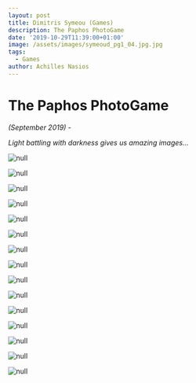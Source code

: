 ```yaml
---
layout: post
title: Dimitris Symeou (Games)
description: The Paphos PhotoGame
date: '2019-10-29T11:39:00+01:00'
image: /assets/images/symeoud_pg1_04.jpg.jpg
tags:
  - Games
author: Achilles Nasios
---
```

# The Paphos PhotoGame

_(September 2019) -_

_Light battling with darkness gives us amazing images..._

![null](/assets/images/symeoud_pg1_01.jpg.jpg)

![null](/assets/images/symeoud_pg1_03.jpg.jpg)

![null](/assets/images/symeoud_pg1_04.jpg.jpg)

![null](/assets/images/symeoud_pg1_05.jpg.jpg)

![null](/assets/images/symeoud_pg1_06.jpg.jpg)

![null](/assets/images/symeoud_pg1_07.jpg.jpg)

![null](/assets/images/symeoud_pg1_08.jpg.jpg)

![null](/assets/images/symeoud_pg1_09.jpg.jpg)

![null](/assets/images/symeoud_pg1_010.jpg.jpg)

![null](/assets/images/symeoud_pg1_011.jpg.jpg)

![null](/assets/images/symeoud_pg1_012.jpg.jpg)

![null](/assets/images/symeoud_pg1_013.jpg.jpg)

![null](/assets/images/symeoud_pg1_014.-jpg.jpg)

![null](/assets/images/symeoud_pg1_015.jpg.jpg)

![null](/assets/images/symeoud_pg1_016.jpg.jpg)
